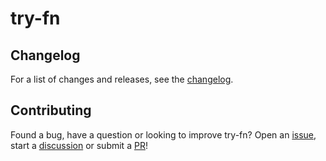# try-fn

## Changelog

For a list of changes and releases, see the [changelog](https://github.com/alexnault/try-fn/releases).

## Contributing

Found a bug, have a question or looking to improve try-fn? Open an [issue](https://github.com/alexnault/try-fn/issues/new), start a [discussion](https://github.com/alexnault/try-fn/discussions/new) or submit a [PR](https://github.com/alexnault/try-fn/fork)!
